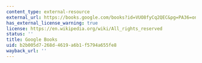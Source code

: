 ```yaml
---
content_type: external-resource
external_url: https://books.google.com/books?id=VUO8fyCq2QEC&pg=PA36=onepage
has_external_license_warning: true
license: https://en.wikipedia.org/wiki/All_rights_reserved
status: ''
title: Google Books
uid: b2b005d7-268d-4619-a6b1-f5794a655fe8
wayback_url: ''
---
```

